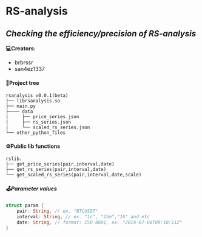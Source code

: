 # RS-analysis
***Checking the efficiency/precision of RS-analysis***
--
**💻Creators:**
- brbrssr
- san4ez1337
#### 🌲Project tree
```
rsanalysis v0.0.1(beta)
├── librsanalysis.so
├── main.py
├──── data
|     ├── price_series.json
|     ├── rs_series.json
|     └── scaled_rs_series.json
└── other_python_files
```
#### ⚙️Public lib functions
```
rslib.
├── get_price_series(pair,interval,date)
├── get_rs_series(pair,interval,date)
└── get_scaled_rs_series(pair,interval,date,scale)
```
##### 🕹Parameter values
```Rust
struct param {
	pair: String, // ex. "BTCUSDT"
	interval: String, // ex. "1c", "15m","1h" and etc
	date: String, // format: ISO 8601, ex. "2014-07-08T09:10:11Z"
}
```
